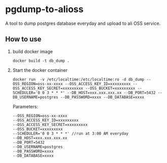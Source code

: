 # pgdump-to-alioss

A tool to dump postgres database everyday and upload to ali OSS service.

## How to use
1. build docker image
   
   ```docker build -t db_dump .```
2. Start the docker container

   ```docker run  -v /etc/localtime:/etc/localtime:ro -d db_dump --OSS_REGION=oss-xx-xxxx --OSS_ACCESS_KEY_ID=xxxxxxxxx --OSS_ACCESS_KEY_SECRET=xxxxxxxxx --OSS_BUCKET=xxxxxxxxx --SCHEDULER='0 0 3 * * *' --DB_HOST=xxx.xxx.xxx.xx --DB_PORT=5432 --DB_USERNAME=postgres --DB_PASSWORD=xxxx --DB_DATABASE=xxxx```

   Parameters:
   ```
   --OSS_REGION=oss-xx-xxxx
   --OSS_ACCESS_KEY_ID=xxxxxxxxx
   --OSS_ACCESS_KEY_SECRET=xxxxxxxxx
   --OSS_BUCKET=xxxxxxxxx
   --SCHEDULER='0 0 3 * * *' //run at 3:00 AM everyday
   --DB_HOST=xxx.xxx.xxx.xx
   --DB_PORT=5432
   --DB_USERNAME=postgres
   --DB_PASSWORD=xxxx
   --DB_DATABASE=xxxx
   ```
